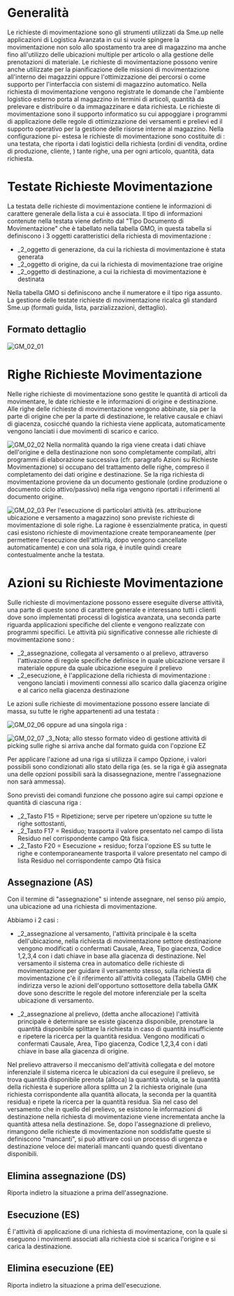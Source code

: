 # Generalità
Le richieste di movimentazione sono gli strumenti utilizzati da Sme.up nelle applicazioni di Logistica Avanzata in cui si vuole spingere la movimentazione non solo allo spostamento tra aree di magazzino ma anche fino all'utilizzo delle ubicazioni multiple per articolo o alla gestione delle prenotazioni di materiale.
Le richieste di movimentazione possono venire anche utilizzate per la pianificazione delle missioni di movimentazione all'interno dei magazzini oppure l'ottimizzazione dei percorsi o come supporto per l'interfaccia con sistemi di magazzino automatico.
Nella richiesta di movimentazione vengono registrate le domande che l'ambiente logistico esterno porta al magazzino in termini di articoli, quantità da prelevare e distribuire o da immagazzinare e data richiesta.
Le richieste di movimentazione sono il supporto informatico su cui appoggiare i programmi di applicazione delle regole di ottimizzazione dei versamenti e prelievi ed il supporto operativo per la gestione delle risorse interne al magazzino.
Nella configurazione pi- estesa le richieste di movimentazione sono costituite di :  una testata, che riporta i dati logistici della richiesta (ordini di vendita, ordine di produzione, cliente, ) tante righe, una per ogni articolo, quantità, data richiesta.


# Testate Richieste Movimentazione
La testata delle richieste di movimentazione contiene le informazioni di carattere generale della lista a cui è associata.
Il tipo di informazioni contenute nella testata viene definito dal "Tipo Documento di Movimentazione" che è tabellato nella tabella GMO, in questa tabella si definiscono i 3 oggetti caratteristici della richiesta di movimentazione : 

- _2_oggetto di generazione, da cui la richiesta di movimentazione è stata generata
- _2_oggetto di origine, da cui la richiesta di movimentazione trae origine
- _2_oggetto di destinazione, a cui la richiesta di movimentazione è destinata


Nella tabella GMO si definiscono anche il numeratore e il tipo riga assunto.
La gestione delle testate richieste di movimentazione ricalca gli standard Sme.up (formati guida, lista, parzializzazioni, dettaglio).

## Formato dettaglio

![GM_02_01](http://localhost:3000/immagini/MBDOC_OGG-P_GMRM01/GM_02_01.png)
# Righe Richieste Movimentazione
Nelle righe richieste di movimentazione sono gestite le quantità di articoli da movimentare, le date richieste e le informazioni di origine e destinazione.
Alle righe delle richieste di movimentazione vengono abbinate, sia per la parte di origine che per la parte di destinazione, le relative causale e chiavi di giacenza, cosicché quando la richiesta viene applicata, automaticamente vengono lanciati i due movimenti di scarico e carico.

![GM_02_02](http://localhost:3000/immagini/MBDOC_OGG-P_GMRM01/GM_02_02.png)
Nella normalità quando la riga viene creata i dati chiave dell'origine e della destinazione non sono completamente compilati, altri programmi di elaborazione successiva (cfr. paragrafo Azioni su Richieste Movimentazione) si occupano del trattamento delle righe, compreso il completamento dei dati origine e destinazione.
Se la riga richiesta di movimentazione proviene da un documento gestionale (ordine produzione o documento ciclo attivo/passivo) nella riga vengono riportati i riferimenti al documento origine.

![GM_02_03](http://localhost:3000/immagini/MBDOC_OGG-P_GMRM01/GM_02_03.png)
Per l'esecuzione di particolari attività (es. attribuzione ubicazione e versamento a magazzino) sono previste richieste di movimentazione di sole righe.
La ragione è essenzialmente pratica, in questi casi esistono richieste di movimentazione create temporaneamente (per permettere l'esecuzione dell'attività, dopo vengono cancellate automaticamente) e con una sola riga, è inutile quindi creare contestualmente anche la testata.

# Azioni su Richieste Movimentazione
Sulle richieste di movimentazione possono essere eseguite diverse attività, una parte di queste sono di carattere generale e interessano tutti i clienti dove sono implementati processi di logistica avanzata, una seconda parte riguarda applicazioni specifiche del cliente e vengono realizzate con programmi specifici.
Le attività più significative connesse alle richieste di movimentazione sono : 

- _2_assegnazione, collegata al versamento o al prelievo, attraverso l'attivazione di regole specifiche definisce in quale ubicazione versare il materiale oppure da quale ubicazione eseguire il prelievo
- _2_esecuzione, è l'applicazione della richiesta di movimentazione :  vengono lanciati i movimenti connessi allo scarico dalla giacenza origine e al carico nella giacenza destinazione

Le azioni sulle richieste di movimentazione  possono essere lanciate di massa, su tutte le righe appartenenti ad una testata : 

![GM_02_06](http://localhost:3000/immagini/MBDOC_OGG-P_GMRM01/GM_02_06.png)
oppure ad una singola riga : 

![GM_02_07](http://localhost:3000/immagini/MBDOC_OGG-P_GMRM01/GM_02_07.png)
_3_Nota; allo stesso formato video di gestione attività di picking sulle righe si arriva anche dal formato guida con l'opzione EZ

Per applicare l'azione ad una riga si utilizza il campo Opzione, i valori possibili sono condizionati allo stato della riga (es. se la riga è già assegnata una delle opzioni possibili sarà la disassegnazione, mentre l'assegnazione non sarà ammessa).

Sono previsti dei comandi funzione che possono agire sui campi opzione e quantità di ciascuna riga : 

- _2_Tasto F15 = Ripetizione; serve per ripetere un'opzione su tutte le righe sottostanti,
- _2_Tasto F17 = Residuo; trasporta il valore presentato nel campo di lista Residuo nel corrispondente campo Qtà fisica.
- _2_Tasto F20 = Esecuzione + residuo; forza l'opzione ES su tutte le righe e contemporaneamente trasporta il valore presentato nel campo di lista Residuo nel corrispondente campo Qtà fisica


## Assegnazione (AS)
Con il termine di "assegnazione" si intende assegnare, nel senso più ampio, una ubicazione ad una richiesta di movimentazione.

Abbiamo i 2 casi : 

- _2_assegnazione al versamento, l'attività principale è la scelta dell'ubicazione, nella richiesta di movimentazione settore destinazione vengono modificati o confermati  Causale, Area, Tipo giacenza, Codice 1,2,3,4 con i dati chiave in base alla giacenza di destinazione.
Nel versamento il sistema crea in automatico delle richieste di movimentazione per guidare il versamento stesso, sulla richiesta di movimentazione c'è il riferimento all'attività collegata (Tabella GMH) che indirizza verso le azioni dell'opportuno sottosettore della tabella GMK dove sono descritte le regole del motore inferenziale per la scelta ubicazione di versamento.

- _2_assegnazione al prelievo, (detta anche allocazione) l'attività principale è determinare se esiste giacenza disponibile, prenotare la quantità disponibile splittare la richiesta in caso di quantità insufficiente e ripetere la ricerca per la quantità residua. Vengono modificati o confermati  Causale, Area, Tipo giacenza, Codice 1,2,3,4 con i dati chiave in base alla giacenza di origine.

Nel prelievo attraverso il meccanismo dell'attività collegata e del motore inferenziale il sistema ricerca le ubicazioni da cui eseguire il prelievo, se trova quantità disponibile prenota (alloca) la quantità voluta, se la quantità della richiesta è superiore allora splitta un 2 la richiesta originale (una richiesta corrispondente alla quantità allocata, la seconda per la quantità residua) e ripete la ricerca per la quantità residua.
Sia nel caso del versamento che in quello del prelievo, se esistono le informazioni di destinazione nella richiesta di movimentazione viene incrementata anche la quantità attesa nella destinazione.
Se, dopo l'assegnazione di prelievo, rimangono delle richieste di movimentazione non soddisfatte queste si definiscono "mancanti", si può attivare così un processo di urgenza e destinazione veloce dei materiali mancanti quando questi diventano disponibili.
## Elimina assegnazione (DS)
Riporta indietro la situazione a prima dell'assegnazione.
## Esecuzione (ES)
É l'attività di applicazione di una richiesta di movimentazione, con la quale si eseguono i movimenti associati alla richiesta cioè si scarica l'origine e si carica la destinazione.
## Elimina esecuzione (EE)
Riporta indietro la situazione a prima dell'esecuzione.
